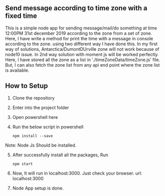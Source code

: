 ## Send message according to time zone with a fixed time

This is a simple node app for sending message/mail/do something at time 12:00PM 31st december 2019 according to the zone from a set of zone. Here, I have write a method for print the time with a message in console according to the zone. 
using two different way I have done this. In my first way of solutions, Antarctica/DumontDUrville zone will not work because of node10 issue. 
In 2nd way solution with moment js will be worked perfectly. Here, I have stored all the zone as a list in './timeZoneData/timeZone.js' file. But, I can also fetch the zone list from any api end point where the zone list is available. 

## How to Setup 

1. Clone the repository 
2. Enter into the project folder
3. Open powershell here
4. Run the below script in powershell

    `npm install --save` 

Note: Node Js Should be installed. 

5. After successfully install all the packages, Run 

    `npm start` 

6. Now, It will run in localhost:3000. Just check your browser. url: localhost:3000  

7. Node App setup is done. 

